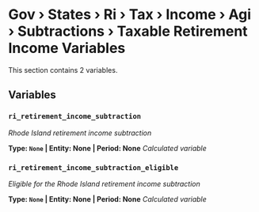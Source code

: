 # Gov › States › Ri › Tax › Income › Agi › Subtractions › Taxable Retirement Income Variables

This section contains 2 variables.

## Variables

### `ri_retirement_income_subtraction`
*Rhode Island retirement income subtraction*

**Type: `None` | Entity: None | Period: None**
*Calculated variable*

### `ri_retirement_income_subtraction_eligible`
*Eligible for the Rhode Island retirement income subtraction*

**Type: `None` | Entity: None | Period: None**
*Calculated variable*
